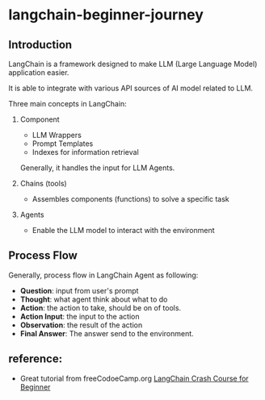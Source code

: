 # langchain-beginner-journey

## Introduction

LangChain is a framework designed to make LLM (Large Language Model) application easier.

It is able to integrate with various API sources of AI model related to LLM.


Three main concepts in LangChain:
1. Component
    - LLM Wrappers
    - Prompt Templates
    - Indexes for information retrieval

    Generally, it handles the input for LLM Agents.

2. Chains (tools)
    - Assembles components (functions) to solve a specific task
3. Agents
    - Enable the LLM model to interact with the environment 


## Process Flow
Generally, process flow in LangChain Agent as following:
- **Question**: input from user's prompt 
- **Thought**: what agent think about what to do
- **Action**: the action to take, should be on of tools.
- **Action Input**: the input to the action
- **Observation**: the result of the action
- **Final Answer**: The answer send to the environment.


## reference:
- Great tutorial  from freeCodoeCamp.org [LangChain Crash Course for Beginner](https://www.youtube.com/watch?v=lG7Uxts9SXs)